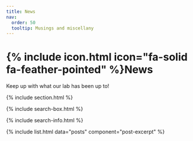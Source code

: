 ```yaml
---
title: News
nav:
  order: 50
  tooltip: Musings and miscellany
---
```


# {% include icon.html icon="fa-solid fa-feather-pointed" %}News

Keep up with what our lab has been up to!

{% include section.html %}

{% include search-box.html %}

{% include search-info.html %}

{% include list.html data="posts" component="post-excerpt" %}
